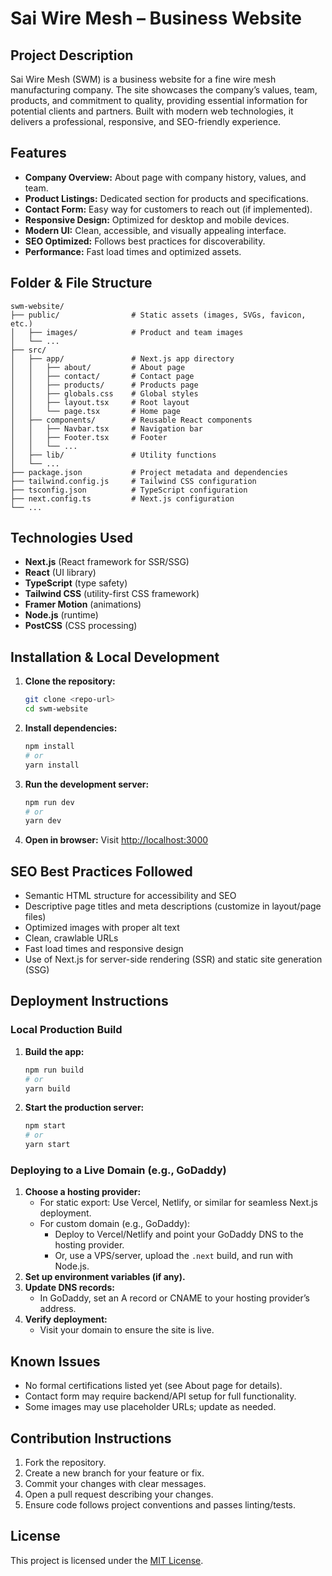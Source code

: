 # Sai Wire Mesh – Business Website

## Project Description
Sai Wire Mesh (SWM) is a business website for a fine wire mesh manufacturing company. The site showcases the company’s values, team, products, and commitment to quality, providing essential information for potential clients and partners. Built with modern web technologies, it delivers a professional, responsive, and SEO-friendly experience.

## Features
- **Company Overview:** About page with company history, values, and team.
- **Product Listings:** Dedicated section for products and specifications.
- **Contact Form:** Easy way for customers to reach out (if implemented).
- **Responsive Design:** Optimized for desktop and mobile devices.
- **Modern UI:** Clean, accessible, and visually appealing interface.
- **SEO Optimized:** Follows best practices for discoverability.
- **Performance:** Fast load times and optimized assets.

## Folder & File Structure
```
swm-website/
├── public/                # Static assets (images, SVGs, favicon, etc.)
│   ├── images/            # Product and team images
│   └── ...
├── src/
│   ├── app/               # Next.js app directory
│   │   ├── about/         # About page
│   │   ├── contact/       # Contact page
│   │   ├── products/      # Products page
│   │   ├── globals.css    # Global styles
│   │   ├── layout.tsx     # Root layout
│   │   └── page.tsx       # Home page
│   ├── components/        # Reusable React components
│   │   ├── Navbar.tsx     # Navigation bar
│   │   ├── Footer.tsx     # Footer
│   │   └── ...
│   ├── lib/               # Utility functions
│   └── ...
├── package.json           # Project metadata and dependencies
├── tailwind.config.js     # Tailwind CSS configuration
├── tsconfig.json          # TypeScript configuration
├── next.config.ts         # Next.js configuration
└── ...
```

## Technologies Used
- **Next.js** (React framework for SSR/SSG)
- **React** (UI library)
- **TypeScript** (type safety)
- **Tailwind CSS** (utility-first CSS framework)
- **Framer Motion** (animations)
- **Node.js** (runtime)
- **PostCSS** (CSS processing)

## Installation & Local Development
1. **Clone the repository:**
   ```bash
   git clone <repo-url>
   cd swm-website
   ```
2. **Install dependencies:**
   ```bash
   npm install
   # or
   yarn install
   ```
3. **Run the development server:**
   ```bash
   npm run dev
   # or
   yarn dev
   ```
4. **Open in browser:**
   Visit [http://localhost:3000](http://localhost:3000)

## SEO Best Practices Followed
- Semantic HTML structure for accessibility and SEO
- Descriptive page titles and meta descriptions (customize in layout/page files)
- Optimized images with proper alt text
- Clean, crawlable URLs
- Fast load times and responsive design
- Use of Next.js for server-side rendering (SSR) and static site generation (SSG)

## Deployment Instructions

### Local Production Build
1. **Build the app:**
   ```bash
   npm run build
   # or
   yarn build
   ```
2. **Start the production server:**
   ```bash
   npm start
   # or
   yarn start
   ```

### Deploying to a Live Domain (e.g., GoDaddy)
1. **Choose a hosting provider:**
   - For static export: Use Vercel, Netlify, or similar for seamless Next.js deployment.
   - For custom domain (e.g., GoDaddy):
     - Deploy to Vercel/Netlify and point your GoDaddy DNS to the hosting provider.
     - Or, use a VPS/server, upload the `.next` build, and run with Node.js.
2. **Set up environment variables (if any).**
3. **Update DNS records:**
   - In GoDaddy, set an A record or CNAME to your hosting provider’s address.
4. **Verify deployment:**
   - Visit your domain to ensure the site is live.

## Known Issues
- No formal certifications listed yet (see About page for details).
- Contact form may require backend/API setup for full functionality.
- Some images may use placeholder URLs; update as needed.

## Contribution Instructions
1. Fork the repository.
2. Create a new branch for your feature or fix.
3. Commit your changes with clear messages.
4. Open a pull request describing your changes.
5. Ensure code follows project conventions and passes linting/tests.

## License

This project is licensed under the [MIT License](LICENSE). 